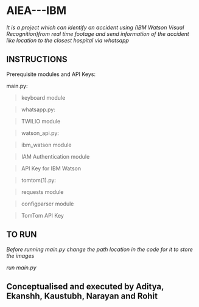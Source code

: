 # AIEA---IBM
*It is a project which can identify an accident using (IBM Watson Visual Recognition)from real time footage and send information of the accident like location to the closest* *hospital via whatsapp*

## INSTRUCTIONS

Prerequisite modules and  API Keys:

main.py:<br />
> keyboard module<br />

> whatsapp.py:<br />

> TWILIO module<br />

> watson_api.py:<br />

> ibm_watson module<br />

> IAM Authentication module<br />

> API Key for IBM Watson<br />

> tomtom(1).py:<br />

> requests module<br />

> configparser module<br />

> TomTom API Key<br />

## TO RUN<br />
*Before running main.py change the path location in the code for it to store the images*

*run main.py*


## Conceptualised and executed by Aditya, Ekanshh, Kaustubh, Narayan and Rohit
